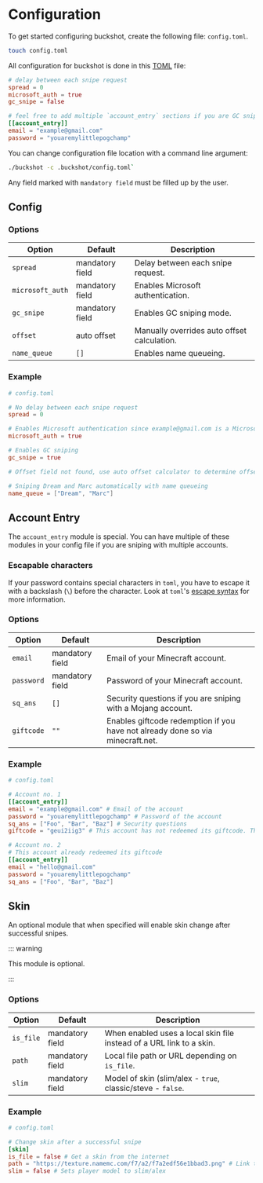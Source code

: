 # Configuration

To get started configuring buckshot, create the following file: `config.toml`.

```sh
touch config.toml
```

All configuration for buckshot is done in this [TOML](https://github.com/toml-lang/toml) file:

```toml
# delay between each snipe request
spread = 0
microsoft_auth = true
gc_snipe = false

# feel free to add multiple `account_entry` sections if you are GC sniping and want to provide multiple accounts to snipe with
[[account_entry]]
email = "example@gmail.com"
password = "youaremylittlepogchamp"
```

You can change configuration file location with a command line argument:
```sh
./buckshot -c .buckshot/config.toml`
```

Any field marked with `mandatory field` must be filled up by the user.

## Config

### Options

| Option            | Default                         | Description                                                      |
| ----------------- | ------------------------------- | ---------------------------------------------------------------- |
| `spread`          | mandatory field                 | Delay between each snipe request.                                |
| `microsoft_auth`  | mandatory field                 | Enables Microsoft authentication.                                |
| `gc_snipe`        | mandatory field                 | Enables GC sniping mode.                                         |
| `offset`          | auto offset                     | Manually overrides auto offset calculation.                      |
| `name_queue `     | `[]`                            | Enables name queueing.                                           |


### Example

```toml
# config.toml

# No delay between each snipe request
spread = 0

# Enables Microsoft authentication since example@gmail.com is a Microsoft account
microsoft_auth = true

# Enables GC sniping
gc_snipe = true

# Offset field not found, use auto offset calculator to determine offset

# Sniping Dream and Marc automatically with name queueing
name_queue = ["Dream", "Marc"]
```

## Account Entry

The `account_entry` module is special. You can have multiple of these modules in your config file if you are sniping with multiple accounts.

### Escapable characters

If your password contains special characters in `toml`, you have to escape it with a backslash (`\`) before the character. Look at `toml`'s [escape syntax](https://github.com/toml-lang/toml#user-content-string) for more information.

### Options

| Option            | Default                         | Description                                                                    |
| ----------------- | ------------------------------- | ------------------------------------------------------------------------------ |
| `email `          | mandatory field                 | Email of your Minecraft account.                                               |
| `password`        | mandatory field                 | Password of your Minecraft account.                                            |
| `sq_ans`          | `[]`                            | Security questions if you are sniping with a Mojang account.                   |
| `giftcode`        | `""`                            | Enables giftcode redemption if you have not already done so via minecraft.net. |

### Example

```toml
# config.toml

# Account no. 1
[[account_entry]]
email = "example@gmail.com" # Email of the account
password = "youaremylittlepogchamp" # Password of the account
sq_ans = ["Foo", "Bar", "Baz"] # Security questions
giftcode = "geui2iig3" # This account has not redeemed its giftcode. This sniper will redeem this account's giftcode (geui2iig3) during authentication

# Account no. 2
# This account already redeemed its giftcode
[[account_entry]]
email = "hello@gmail.com"
password = "youaremylittlepogchamp"
sq_ans = ["Foo", "Bar", "Baz"]
```

## Skin

An optional module that when specified will enable skin change after successful snipes.

::: warning

This module is optional.

:::

### Options

| Option            | Default                         | Description                                                          |
| ----------------- | ------------------------------- | -------------------------------------------------------------------- |
| `is_file`         | mandatory field                 | When enabled uses a local skin file instead of a URL link to a skin. |
| `path`            | mandatory field                 | Local file path or URL depending on `is_file`.                       |
| `slim`            | mandatory field                 | Model of skin (slim/alex - `true`, classic/steve - `false`.          |

### Example

```toml
# config.toml

# Change skin after a successful snipe
[skin]
is_file = false # Get a skin from the internet
path = "https://texture.namemc.com/f7/a2/f7a2edf56e1bbad3.png" # Link to skin
slim = false # Sets player model to slim/alex
```
